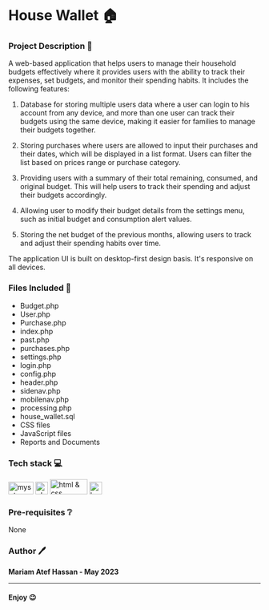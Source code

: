 # House Wallet 🏠


### Project Description :page_facing_up:

A web-based application that helps users to manage their household budgets effectively where it provides users with the ability to track their expenses, set budgets, and monitor their spending habits. It includes the following features:

1.	Database for storing multiple users data where a user can login to his account from any device, and more than one user can track their budgets using the same device, making it easier for families to manage their budgets together.

2.	Storing purchases where users are allowed to input their purchases and their dates, which will be displayed in a list format. Users can filter the list based on prices range or purchase category.

3.	Providing users with a summary of their total remaining, consumed, and original budget. This will help users to track their spending and adjust their budgets accordingly.

4.	Allowing user to modify their budget details from the settings menu, such as initial budget and consumption alert values. 

5.	Storing the net budget of the previous months, allowing users to track and adjust their spending habits over time.

The application UI is built on desktop-first design basis. It's responsive on all devices.


### Files Included 	:file_folder:

- Budget.php
- User.php
- Purchase.php
- index.php
- past.php
- purchases.php
- settings.php
- login.php
- config.php
- header.php
- sidenav.php
- mobilenav.php
- processing.php
- house_wallet.sql
- CSS files
- JavaScript files
- Reports and Documents

### Tech stack 💻

<img src="https://www.freepnglogos.com/uploads/logo-mysql-png/logo-mysql-mysql-logo-png-images-are-download-crazypng-6.png" alt="mysql" width="50" height="25">   <img src="https://img.freepik.com/free-icon/php_318-698171.jpg" alt="php" width="25" height="25">
<img src="https://www.freepnglogos.com/uploads/html5-logo-png/html5-logo-best-web-design-psd-html-cms-development-ecommerce-6.png" alt="html & css" width="75" height="30">  <img src="https://upload.wikimedia.org/wikipedia/commons/thumb/b/b2/Bootstrap_logo.svg/640px-Bootstrap_logo.svg.png" alt="bootstrap" width="25" height="25"> 

### Pre-requisites :grey_question:

None

<!-- ### Link to website :link:

**<a href="#"> Click me! </a>** -->

### Author 🖊️

**Mariam Atef Hassan  - May 2023**

<hr>

#### Enjoy :wink:
